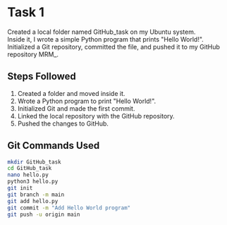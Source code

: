 # Task 1

Created a local folder named GitHub_task on my Ubuntu system.  
Inside it, I wrote a simple Python program that prints "Hello World!".  
Initialized a Git repository, committed the file, and pushed it to my GitHub repository MRM_<YashaswiniMukkamala>.


## Steps Followed
1. Created a folder and moved inside it.
2. Wrote a Python program to print "Hello World!".
3. Initialized Git and made the first commit.
4. Linked the local repository with the GitHub repository.
5. Pushed the changes to GitHub.

## Git Commands Used
```bash
mkdir GitHub_task
cd GitHub_task
nano hello.py
python3 hello.py
git init
git branch -m main
git add hello.py
git commit -m "Add Hello World program"
git push -u origin main
```
